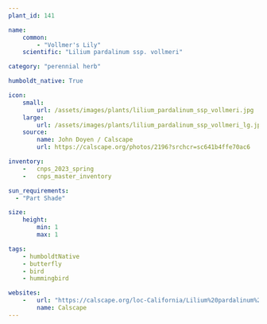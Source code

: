 ```yaml
---
plant_id: 141

name: 
    common: 
        - "Vollmer's Lily"  
    scientific: "Lilium pardalinum ssp. vollmeri"   

category: "perennial herb"

humboldt_native: True

icon: 
    small: 
        url: /assets/images/plants/lilium_pardalinum_ssp_vollmeri.jpg 
    large: 
        url: /assets/images/plants/lilium_pardalinum_ssp_vollmeri_lg.jpg 
    source: 
        name: John Doyen / Calscape 
        url: https://calscape.org/photos/2196?srchcr=sc641b4ffe70ac6

inventory: 
    -   cnps_2023_spring
    -   cnps_master_inventory

sun_requirements:
  - "Part Shade"

size:
    height: 
        min: 1
        max: 1

tags: 
    - humboldtNative
    - butterfly
    - bird
    - hummingbird

websites: 
    -   url: "https://calscape.org/loc-California/Lilium%20pardalinum%20ssp%20volmeri(%20)"
        name: Calscape
---
```




